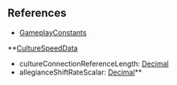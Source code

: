 ## References
  * [GameplayConstants](EntrenchmentGameplayConstants.md)

**[CultureSpeedData](EntrenchmentCultureSpeedData.md)
  * cultureConnectionReferenceLength: [Decimal](Decimal.md)
  * allegianceShiftRateScalar: [Decimal](Decimal.md)**

